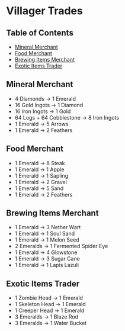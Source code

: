 # Villager Trades

## Table of Contents

- [Mineral Merchant](https://github.com/ChewCraft/Cubed/blob/master/VillagerTrades.md#mineral-merchant)
- [Food Merchant](https://github.com/ChewCraft/Cubed/blob/master/VillagerTrades.md#food-merchant)
- [Brewing Items Merchant](https://github.com/ChewCraft/Cubed/blob/master/VillagerTrades.md#brewing-items-merchant)
- [Exotic Items Trader](https://github.com/ChewCraft/Cubed/blob/master/VillagerTrades.md#exotic-items-trader)

## Mineral Merchant
- 4 Diamonds -> 1 Emerald
- 16 Gold Ingots -> 1 Diamond
- 16 Iron Ingots -> 1 Gold
- 64 Logs + 64 Cobblestone -> 8 Iron Ingots
- 1 Emerald -> 5 Arrows
- 1 Emerald -> 2 Feathers

## Food Merchant
- 1 Emerald -> 8 Steak
- 1 Emerald -> 1 Apple
- 1 Emerald -> 1 Sapling
- 1 Emerald -> 2 Gravel
- 1 Emerald -> 5 Sand
- 1 Emerald -> 2 Feathers

## Brewing Items Merchant
- 1 Emerald -> 3 Nether Wart
- 1 Emerald -> 1 Soul Sand
- 1 Emerald -> 1 Melon Seed
- 2 Emeralds -> 1 Fermented Spider Eye
- 1 Emerald -> 4 Glowstone
- 1 Emerald -> 3 Sugar Cane
- 1 Emerald -> 1 Lapis Lazuli

## Exotic Items Trader
- 1 Zombie Head -> 1 Emerald
- 1 Skeleton Head -> 1 Emerald
- 1 Creeper Head -> 1 Emerald
- 3 Emeralds -> 1 Blaze Rod
- 3 Emeralds -> 1 Water Bucket
